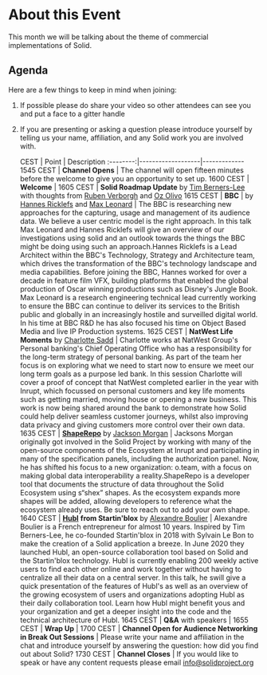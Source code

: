 About this Event
================
This month we will be talking about the theme of commercial implementations of Solid. 

Agenda
------
Here are a few things to keep in mind when joining:
1. If possible please do share your video so other attendees can see you and put a face to a gitter handle
2. If you are presenting or asking a question please introduce yourself by telling us your name, affiliation, and any Solid work you are involved with.

   CEST   |       Point       | Description 
:--------:|-------------------|-------------
1545 CEST | **Channel Opens** | The channel will open fifteen minutes before the welcome to give you an opportunity to set up.
1600 CEST | **Welcome**       |
1605 CEST | **Solid Roadmap Update** by <a href="https://github.com/timbl" target="_blank">Tim Berners-Lee</a> with thoughts from <a href="https://github.com/RubenVerborgh" target="_blank">Ruben Verborgh</a> and <a href="https://github.com/oolivo" target="_blank">Oz Olivo</a> 
1615 CEST | **BBC** | by <a href="https://www.linkedin.com/in/hricklefs/" target="_blank">Hannes Ricklefs</a> and <a href="https://www.linkedin.com/in/max-leonard-98b296157/" target="_blank">Max Leonard</a> | The BBC is researching new approaches for the capturing, usage and management of its audience data. We believe a user centric model is the right approach. In this talk Max Leonard and Hannes Ricklefs will give an overview of our investigations using solid and an outlook towards the things the BBC might be doing using such an approach.Hannes Ricklefs is a Lead Architect within the BBC's Technology, Strategy and Architecture team, which drives the transformation of the BBC's technology landscape and media capabilities. Before joining the BBC, Hannes worked for over a decade in feature film VFX, building platforms that enabled the global production of Oscar winning productions such as Disney's Jungle Book. Max Leonard is a research engineering technical lead currently working to ensure the BBC can continue to deliver its services to the British public and globally in an increasingly hostile and surveilled digital world. In his time at BBC R&D he has also focused his time on Object Based Media and live IP Production systems.
1625 CEST | **NatWest Life Moments** by <a href="https://www.linkedin.com/in/charlottesworld/" target="_blank">Charlotte Sadd</a> | Charlotte works at NatWest Group's Personal banking's Chief Operating Office who has a responsibility for the long-term strategy of personal banking. As part of the team her focus is on exploring what we need to start now to ensure we meet our long term goals as a purpose led bank.  In this session Charlotte will cover a proof of concept that NatWest completed earlier in the year with Inrupt, which focussed on personal customers and key life moments such as getting married, moving house or opening a new business. This work is now being shared around the bank to demonstrate how Solid could help deliver seamless customer journeys, whilst also improving data privacy and giving customers more control over their own data.
1635 CEST | <a href="https://shaperepo.com" target="_blank">**ShapeRepo**</a> by <a href="https://github.com/jaxoncreed" target="_blank">Jackson Morgan</a> | Jacksons Morgan originally got involved in the Solid Project by working with many of the open-source components of the Ecosystem at Inrupt and participating in many of the specification panels, including the authorization panel. Now, he has shifted his focus to a new organization: o.team, with a focus on making global data interoperability a reality.ShapeRepo is a developer tool that documents the structure of data throughout the Solid Ecosystem using s“shex” shapes. As the ecosystem expands more shapes will be added, allowing developers to reference what the ecosystem already uses. Be sure to reach out to add your own shape.
1640 CEST | <a href="https://hubl.world/en/" target="_blank">**Hubl**</a> **from Startin'blox** by <a href="https://www.linkedin.com/in/alexandre-bourlier-1725a83a/" target="_blank">Alexandre Boulier</a> | Alexandre Boulier is a French entrepreneur for almost 10 years. Inspired by Tim Berners-Lee, he co-founded Startin'blox in 2018 with Sylvain Le Bon to make the creation of a Solid application a breeze. In June 2020 they launched Hubl, an open-source collaboration tool based on Solid and the Startin'blox technology. Hubl is currently enabling 200 weekly active users to find each other online and work together without having to centralize all their data on a central server. In this talk, he swill give a quick presentation of the features of Hubl's as well as an overview of the growing ecosystem of users and organizations adopting Hubl as their daily collaboration tool. Learn how Hubl might benefit yous and your organization and get a deeper insight into the code and the technical architecture of Hubl. 
1645 CEST | **Q&A** with speakers |
1655 CEST | **Wrap Up** |
1700 CEST | **Channel Open for Audience Networking in Break Out Sessions** | Please write your name and affiliation in the chat and introduce yourself by answering the question: how did you find out about Solid? 
1730 CEST | **Channel Closes** | If you would like to speak or have any content requests please email [info@solidproject.org](mailto:info@solidproject.org)
